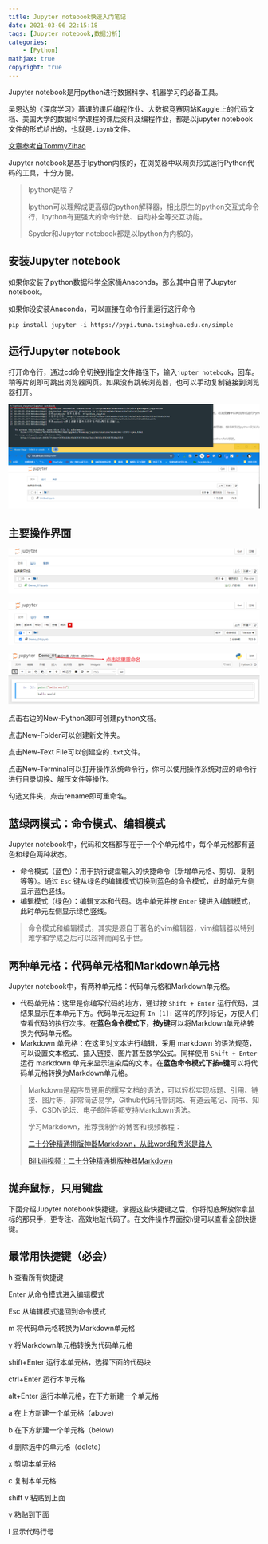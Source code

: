 ```yaml
---
title: Jupyter notebook快速入门笔记
date: 2021-03-06 22:15:18
tags: [Jupyter notebook,数据分析]
categories: 
	- [Python]
mathjax: true
copyright: true
---
```


Jupyter notebook是用python进行数据科学、机器学习的必备工具。

吴恩达的《深度学习》慕课的课后编程作业、大数据竞赛网站Kaggle上的代码文档、美国大学的数据科学课程的课后资料及编程作业，都是以jupyter notebook文件的形式给出的，也就是`.ipynb`文件。

[文章参考自TommyZihao](https://github.com/TommyZihao/zihaopython/blob/master/%E6%95%B0%E6%8D%AE%E5%88%86%E6%9E%90%E4%B8%8E%E5%8F%AF%E8%A7%86%E5%8C%96%E5%AE%9E%E6%88%98%E6%A1%88%E4%BE%8B%EF%BC%9A%E5%AD%A6%E4%B9%A0%E6%97%B6%E9%97%B4%E4%B8%8E%E6%88%90%E7%BB%A9%E7%9A%84%E5%85%B3%E7%B3%BB%EF%BC%88%E7%BA%BF%E6%80%A7%E5%9B%9E%E5%BD%92%EF%BC%89/Jupyter%20notebook%E5%BF%AB%E9%80%9F%E4%B8%8A%E6%89%8B.md)

<!--more-->

Jupyter notebook是基于Ipython内核的，在浏览器中以网页形式运行Python代码的工具，十分方便。

> Ipython是啥？
>
> Ipython可以理解成更高级的python解释器，相比原生的python交互式命令行，Ipython有更强大的命令计数、自动补全等交互功能。
>
> Spyder和Jupyter notebook都是以Ipython为内核的。

## 安装Jupyter notebook

如果你安装了python数据科学全家桶Anaconda，那么其中自带了Jupyter notebook。

如果你没安装Anaconda，可以直接在命令行里运行这行命令

```
pip install jupyter -i https://pypi.tuna.tsinghua.edu.cn/simple
```

## 运行Jupyter notebook

打开命令行，通过cd命令切换到指定文件路径下，输入`jupter notebook`，回车。稍等片刻即可跳出浏览器网页。如果没有跳转浏览器，也可以手动复制链接到浏览器打开。

![image-20210306224106698](Jupyter-notebook快速入门笔记/image-20210306224106698.png)

## 主要操作界面

![image-20210307180617165](Jupyter-notebook快速入门笔记/image-20210307180617165.png)

![image-20210307181033194](Jupyter-notebook快速入门笔记/image-20210307181033194.png)

![image-20210307180926021](Jupyter-notebook快速入门笔记/image-20210307180926021.png)

点击右边的New-Python3即可创建python文档。

点击New-Folder可以创建新文件夹。

点击New-Text File可以创建空的`.txt`文件。

点击New-Terminal可以打开操作系统命令行，你可以使用操作系统对应的命令行进行目录切换、解压文件等操作。

勾选文件夹，点击rename即可重命名。

## 蓝绿两模式：命令模式、编辑模式

Jupyter notebook中，代码和文档都存在于一个个单元格中，每个单元格都有蓝色和绿色两种状态。

- 命令模式（蓝色）：用于执行键盘输入的快捷命令（新增单元格、剪切、复制等等）。通过 `Esc` 键从绿色的编辑模式切换到蓝色的命令模式，此时单元左侧显示蓝色竖线。
- 编辑模式（绿色）：编辑文本和代码。选中单元并按 `Enter` 键进入编辑模式，此时单元左侧显示绿色竖线。

> 命令模式和编辑模式，其实是源自于著名的vim编辑器，vim编辑器以特别难学和学成之后可以超神而闻名于世。

## 两种单元格：代码单元格和Markdown单元格

Jupyter notebook中，有两种单元格：代码单元格和Markdown单元格。

- 代码单元格：这里是你编写代码的地方，通过按 `Shift + Enter` 运行代码，其结果显示在本单元下方。代码单元左边有 `In [1]:` 这样的序列标记，方便人们查看代码的执行次序。在**蓝色命令模式下，按`y`键**可以将Markdown单元格转换为代码单元格。
- Markdown 单元格：在这里对文本进行编辑，采用 markdown 的语法规范，可以设置文本格式、插入链接、图片甚至数学公式。同样使用 `Shift + Enter` 运行 markdown 单元来显示渲染后的文本。在**蓝色命令模式下按`m`键**可以将代码单元格转换为Markdown单元格。

> Markdown是程序员通用的撰写文档的语法，可以轻松实现标题、引用、链接、图片等，非常简洁易学，Github代码托管网站、有道云笔记、简书、知乎、CSDN论坛、电子邮件等都支持Markdown语法。
>
> 学习Markdown，推荐我制作的博客和视频教程：
>
> [二十分钟精通排版神器Markdown，从此word和秀米是路人](https://www.jianshu.com/p/4475b9d8810f)
>
> [Bilibili视频：二十分钟精通排版神器Markdown](https://www.bilibili.com/video/av35579542)

## 抛弃鼠标，只用键盘

下面介绍Jupyter notebook快捷键，掌握这些快捷键之后，你将彻底解放你拿鼠标的那只手，更专注、高效地敲代码了。在文件操作界面按`h`键可以查看全部快捷键。

## 最常用快捷键（必会）

h 查看所有快捷键

Enter 从命令模式进入编辑模式

Esc 从编辑模式退回到命令模式

m 将代码单元格转换为Markdown单元格

y 将Markdown单元格转换为代码单元格

shift+Enter 运行本单元格，选择下面的代码块

ctrl+Enter 运行本单元格

alt+Enter 运行本单元格，在下方新建一个单元格

a 在上方新建一个单元格（above）

b 在下方新建一个单元格（below）

d 删除选中的单元格（delete）

x 剪切本单元格

c 复制本单元格

shift v 粘贴到上面

v 粘贴到下面

l 显示代码行号